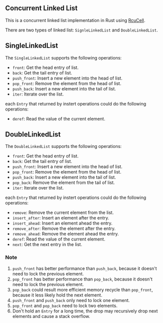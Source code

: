 ## Concurrent Linked List

This is a concurrent linked list implementation in Rust using [RcuCell](https://github.com/Xudong-Huang/rcu_cell).

There are two types of linked list: `SignleLinkedList` and `DoubleLinkedList`.

## SingleLinkedList
The `SingleLinkedList` supports the following operations:

- `front`: Get the head entry of list.
- `back`: Get the tail entry of list.
- `push_front`: Insert a new element into the head of list.
- `pop_front`: Remove the element from the head of list.
- `push_back`: Insert a new element into the tail of list.
- `iter`: Iterate over the list.

each `Entry` that returned by instert operations could do the following operations:
- `deref`: Read the value of the current element.

## DoubleLinkedList
The `DoubleLinkedList` supports the following operations:

- `front`: Get the head entry of list.
- `back`: Get the tail entry of list.
- `push_front`: Insert a new element into the head of list.
- `pop_front`: Remove the element from the head of list.
- `push_back`: Insert a new element into the tail of list.
- `pop_back`: Remove the element from the tail of list.
- `iter`: Iterate over the list.

each `Entry` that returned by instert operations could do the following operations:
- `remove`: Remove the current element from the list.
- `insert_after`: Insert an element after the entry.
- `insert_ahead`: Insert an element ahead the entry.
- `remove_after`: Remove the element after the entry.
- `remove_ahead`: Remove the element ahead the entry.
- `deref`: Read the value of the current element.
- `next`: Get the next entry in the list.


### Note
1. `push_front` has better performance than `push_back`, because it doesn't need to lock the previous element.
2. `pop_front` has better performance than `pop_back`, because it doesn't need to lock the previous element.
3. `pop_back` could result more efficient memory recycle than `pop_front`, because it less likely hold the next element.
4. `push_front` and `push_back` only need to lock one element.
5. `pop_front` and `pop_back` need to lock two elements.
6. Don't hold an `Entry` for a long time, the drop may recursively drop next elements and cause a stack overflow.
